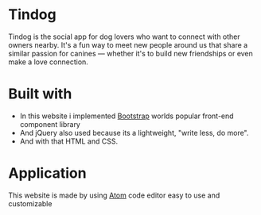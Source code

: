 # Tindog

Tindog is the social app for dog lovers who want to connect with other owners nearby. It's a fun way to meet new people around us that share a similar passion for canines — whether it's to build new friendships or even make a love connection.

# Built with

* In this website i implemented [Bootstrap](https://getbootstrap.com/) worlds popular front-end component library 
* And jQuery also used because its a lightweight, "write less, do more".
* And with that HTML and CSS.

# Application

This website is made by using [Atom](https://atom.io/) code editor easy to use and customizable
